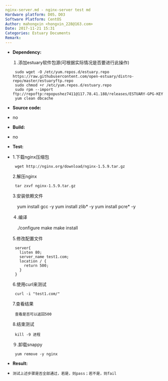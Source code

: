```yaml
---
nginx-server.md - nginx-server test md
Hardware platform: D05，D03
Software Platform: CentOS
Author: mahongxin <hongxin_228@163.com>
Date: 2017-11-21 15:31
Categories: Estuary Documents
Remark:
---
```

- **Dependency:**

    １.添加estuary软件包源(可根据实际情况是否要进行此操作)

       sudo wget -O /etc/yum.repos.d/estuary.repo https://raw.githubusercontent.com/open-estuary/distro-repo/master/estuaryftp.repo
       sudo chmod +r /etc/yum.repos.d/estuary.repo
       sudo rpm --import ftp://repoftp:repopushez7411@117.78.41.188/releases/ESTUARY-GPG-KEY
       yum clean dbcache

- **Source code:**
-
    no

- **Build:**
-
    no

- **Test:**
-
     1.下载nginx压缩包

       wget http://nginx.org/download/nginx-1.5.9.tar.gz

     2.解压nginx

       tar zxvf nginx-1.5.9.tar.gz

     3.安装依赖文件

     　yum install gcc -y
       yum install zlib* -y
       yum install pcre* -y

    ４.编译

     　./configure
       make
       make install

     5.修改配置文件

       server{
         listen 80;
         server_name test1.com;
         location / {
           return 500;
         }
       }

     6.使用curl来测试

       curl -i "test1.com/"

     7.查看结果

       查看是否可以返回500

     8.结束测试

       kill -9 进程

    ９.卸载snappy

       yum remove -y nginx



- **Result:**
-
      测试上述步骤是否全部通过，若是，则pass；若不是，则fail
